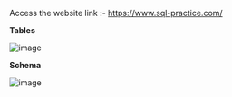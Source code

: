 Access the website link :- https://www.sql-practice.com/

**Tables**

![image](https://github.com/get-programmed/SQL_for_Analysis/assets/88223554/fe5fe991-8aa7-4b4c-bbdd-0cdbed1bdb4b)


**Schema**

![image](https://github.com/get-programmed/SQL_for_Analysis/assets/88223554/a10ca515-1d85-45d8-b8c7-7363bda95dc8)
